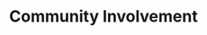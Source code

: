 ---
permalink: /community_involvement/
title: "Community Involvement"
author_profile: true
redirect_from: 
  - "/nmp/"
  - "/nmp.html"
---